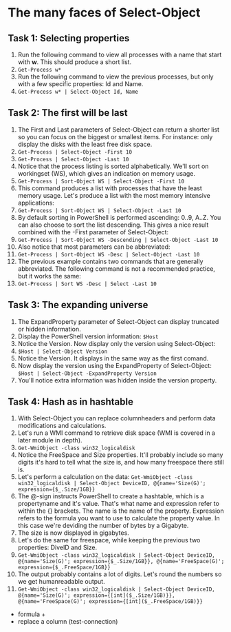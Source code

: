# The many faces of Select-Object

## Task 1: Selecting properties
1. Run the following command to view all processes with a name that start with **w**. This should produce a short list.
1. ```Get-Process w*```
1. Run the following command to view the previous processes, but only with a few specific properties: Id and Name.
1. ```Get-Process w* | Select-Object Id, Name```


## Task 2: The first will be last
1. The First and Last parameters of Select-Object can return a shorter list so you can focus on the biggest or smallest items. For instance: only display the disks with the least free disk space.
1. ```Get-Process | Select-Object -First 10```
1. ```Get-Process | Select-Object -Last 10```
1. Notice that the process listing is sorted alphabetically. We'll sort on workingset (WS), which gives an indication on memory usage.
1. ```Get-Process | Sort-Object WS | Select-Object -First 10```
1. This command produces a list with processes that have the least memory usage. Let's produce a list with the most memory intensive applications:
1. ```Get-Process | Sort-Object WS | Select-Object -Last 10```
1. By default sorting in PowerShell is performed ascending: 0..9, A..Z. You can also choose to sort the list descending. This gives a nice result combined with the -First parameter of Select-Object:
1. ```Get-Process | Sort-Object WS -Descending | Select-Object -Last 10```
1. Also notice that most parameters can be abbreviated:
1. ```Get-Process | Sort-Object WS -Desc | Select-Object -Last 10```
1. The previous example contains two commands that are generally abbreviated. The following command is not a recommended practice, but it works the same:
1. ```Get-Process | Sort WS -Desc | Select -Last 10```


## Task 3: The expanding universe
1. The ExpandProperty parameter of Select-Object can display truncated or hidden information.
1. Display the PowerShell version information: ```$Host```
1. Notice the Version. Now display only the version using Select-Object:
1. ```$Host | Select-Object Version```
1. Notice the Version. It displays in the same way as the first comand.
1. Now display the version using the ExpandProperty of Select-Object: ```$Host | Select-Object -ExpandProperty Version```
1. You'll notice extra information was hidden inside the version property.


## Task 4: Hash as in hashtable
1. With Select-Object you can replace columnheaders and perform data modifications and calculations.
1. Let's run a WMI command to retrieve disk space (WMI is covered in a later module in depth).
1. ```Get-WmiObject -class win32_logicaldisk```
1. Notice the FreeSpace and Size properties. It'll probably include so many digits it's hard to tell what the size is, and how many freespace there still is.
1. Let's perform a calculation on the data: ```Get-WmiObject -class win32_logicaldisk | Select-Object DeviceID, @{name='Size(G)'; expression={$_.Size/1GB}}```
1. The @-sign instructs PowerShell to create a hashtable, which is a propertyname and it's value. That's what name and expression refer to within the {} brackets. The name is the name of the property. Expression refers to the formula you want to use to calculate the property value. In this case we're deviding the number of bytes by a Gigabyte.
1. The size is now displayed in gigabytes.
1. Let's do the same for freespace, while keeping the previous two properties: DiveID and Size.
1. ```Get-WmiObject -class win32_logicaldisk | Select-Object DeviceID, @{name='Size(G)'; expression={$_.Size/1GB}}, @{name='FreeSpace(G)'; expression={$_.FreeSpace/1GB}}```
1. The output probably contains a lot of digits. Let's round the numbers so we get humanreadable output.
1. ```Get-WmiObject -class win32_logicaldisk | Select-Object DeviceID, @{name='Size(G)'; expression={[int]($_.Size/1GB)}}, @{name='FreeSpace(G)'; expression={[int]($_.FreeSpace/1GB)}}```

- formula +
- replace a column (test-connection)



